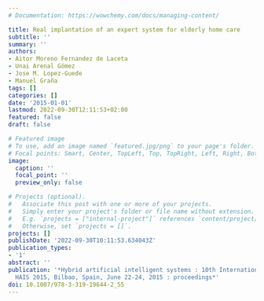```yaml
---
# Documentation: https://wowchemy.com/docs/managing-content/

title: Real implantation of an expert system for elderly home care
subtitle: ''
summary: ''
authors:
- Aitor Moreno Fernandez de Laceta
- Unai Arenal Gómez
- Jose M. Lopez-Guede
- Manuel Graña
tags: []
categories: []
date: '2015-01-01'
lastmod: 2022-09-30T12:11:53+02:00
featured: false
draft: false

# Featured image
# To use, add an image named `featured.jpg/png` to your page's folder.
# Focal points: Smart, Center, TopLeft, Top, TopRight, Left, Right, BottomLeft, Bottom, BottomRight.
image:
  caption: ''
  focal_point: ''
  preview_only: false

# Projects (optional).
#   Associate this post with one or more of your projects.
#   Simply enter your project's folder or file name without extension.
#   E.g. `projects = ["internal-project"]` references `content/project/deep-learning/index.md`.
#   Otherwise, set `projects = []`.
projects: []
publishDate: '2022-09-30T10:11:53.634043Z'
publication_types:
- '1'
abstract: ''
publication: '*Hybrid artificial intelligent systems : 10th International Conference,
  HAIS 2015, Bilbao, Spain, June 22-24, 2015 : proceedings*'
doi: 10.1007/978-3-319-19644-2_55
---
```

